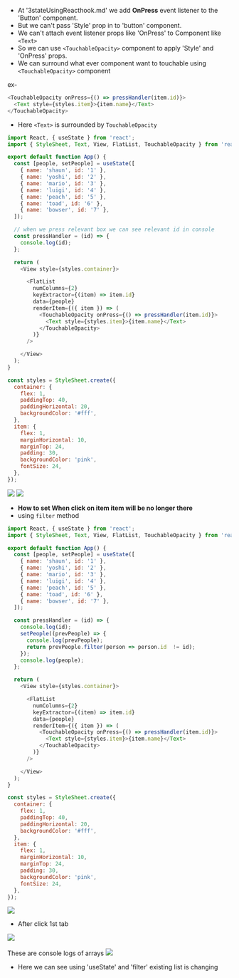 * At '3stateUsingReacthook.md' we add **OnPress** event listener to the 'Button' component.
* But we can't pass 'Style' prop in to 'button' component.
* We can't attach event listener props like 'OnPress' to Component like `<Text>`
* So we can use `<TouchableOpacity>` component to apply 'Style' and 'OnPress' props.
* We can surround what ever component want to touchable using `<TouchableOpacity>` component

ex-
```js
<TouchableOpacity onPress={() => pressHandler(item.id)}>
  <Text style={styles.item}>{item.name}</Text>
</TouchableOpacity>
```
* Here `<Text>` is surrounded by  `TouchableOpacity`

```js
import React, { useState } from 'react';
import { StyleSheet, Text, View, FlatList, TouchableOpacity } from 'react-native';

export default function App() {
  const [people, setPeople] = useState([
    { name: 'shaun', id: '1' },
    { name: 'yoshi', id: '2' },
    { name: 'mario', id: '3' },
    { name: 'luigi', id: '4' },
    { name: 'peach', id: '5' },
    { name: 'toad', id: '6' },
    { name: 'bowser', id: '7' },
  ]);

  // when we press relevant box we can see relevant id in console
  const pressHandler = (id) => {
    console.log(id);
  };

  return (
    <View style={styles.container}>

      <FlatList 
        numColumns={2}
        keyExtractor={(item) => item.id} 
        data={people} 
        renderItem={({ item }) => (
          <TouchableOpacity onPress={() => pressHandler(item.id)}>
            <Text style={styles.item}>{item.name}</Text>
          </TouchableOpacity>
        )}
      />

    </View>
  );
}

const styles = StyleSheet.create({
  container: {
    flex: 1,
    paddingTop: 40,
    paddingHorizontal: 20,
    backgroundColor: '#fff',
  },
  item: {
    flex: 1,
    marginHorizontal: 10,
    marginTop: 24,
    padding: 30,
    backgroundColor: 'pink',
    fontSize: 24,
  },
});
```
<img src="./images/Screenshot 2023-09-19 101516.png">
<img src="./images/Screenshot 2023-09-19 101535.png">

* **How to set When click on item item will be no longer there**
* using `filter` method
```js
import React, { useState } from 'react';
import { StyleSheet, Text, View, FlatList, TouchableOpacity } from 'react-native';

export default function App() {
  const [people, setPeople] = useState([
    { name: 'shaun', id: '1' },
    { name: 'yoshi', id: '2' },
    { name: 'mario', id: '3' },
    { name: 'luigi', id: '4' },
    { name: 'peach', id: '5' },
    { name: 'toad', id: '6' },
    { name: 'bowser', id: '7' },
  ]);

  const pressHandler = (id) => {
    console.log(id);
    setPeople((prevPeople) => {
      console.log(prevPeople);
      return prevPeople.filter(person => person.id  != id);
    });
    console.log(people);
  };

  return (
    <View style={styles.container}>

      <FlatList 
        numColumns={2}
        keyExtractor={(item) => item.id} 
        data={people} 
        renderItem={({ item }) => (
          <TouchableOpacity onPress={() => pressHandler(item.id)}>
            <Text style={styles.item}>{item.name}</Text>
          </TouchableOpacity>
        )}
      />

    </View>
  );
}

const styles = StyleSheet.create({
  container: {
    flex: 1,
    paddingTop: 40,
    paddingHorizontal: 20,
    backgroundColor: '#fff',
  },
  item: {
    flex: 1,
    marginHorizontal: 10,
    marginTop: 24,
    padding: 30,
    backgroundColor: 'pink',
    fontSize: 24,
  },
});

```
<img src='./images/Screenshot 2023-09-19 111157.png'>

* After click 1st tab

<img src='./images/Screenshot 2023-09-19 111212.png'>
<br>
<br>
These are console logs of arrays
<img src='./images/Screenshot 2023-09-19 111236.png'>

* Here we can see using 'useState' and 'filter' existing list is changing
